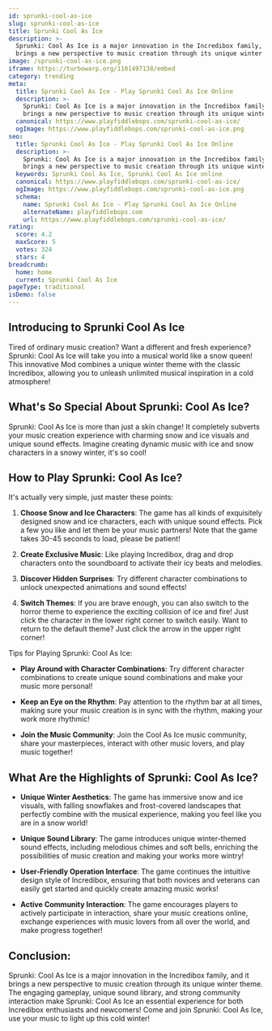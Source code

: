 ```yaml
---
id: sprunki-cool-as-ice
slug: sprunki-cool-as-ice
title: Sprunki Cool As Ice
description: >-
  Sprunki: Cool As Ice is a major innovation in the Incredibox family, and it
  brings a new perspective to music creation through its unique winter theme.
image: /sprunki-cool-as-ice.png
iframe: https://turbowarp.org/1101497138/embed
category: trending
meta:
  title: Sprunki Cool As Ice - Play Sprunki Cool As Ice Online
  description: >-
    Sprunki: Cool As Ice is a major innovation in the Incredibox family, and it
    brings a new perspective to music creation through its unique winter theme.
  canonical: https://www.playfiddlebops.com/sprunki-cool-as-ice/
  ogImage: https://www.playfiddlebops.com/sprunki-cool-as-ice.png
seo:
  title: Sprunki Cool As Ice - Play Sprunki Cool As Ice Online
  description: >-
    Sprunki: Cool As Ice is a major innovation in the Incredibox family, and it
    brings a new perspective to music creation through its unique winter theme.
  keywords: Sprunki Cool As Ice, Sprunki Cool As Ice online
  canonical: https://www.playfiddlebops.com/sprunki-cool-as-ice/
  ogImage: https://www.playfiddlebops.com/sprunki-cool-as-ice.png
  schema:
    name: Sprunki Cool As Ice - Play Sprunki Cool As Ice Online
    alternateName: playfiddlebops.com
    url: https://www.playfiddlebops.com/sprunki-cool-as-ice/
rating:
  score: 4.2
  maxScore: 5
  votes: 324
  stars: 4
breadcrumb:
  home: home
  current: Sprunki Cool As Ice
pageType: traditional
isDemo: false
---
```


## Introducing to Sprunki Cool As Ice

Tired of ordinary music creation? Want a different and fresh experience? Sprunki: Cool As Ice will take you into a musical world like a snow queen! This innovative Mod combines a unique winter theme with the classic Incredibox, allowing you to unleash unlimited musical inspiration in a cold atmosphere!

## What's So Special About Sprunki: Cool As Ice?

Sprunki: Cool As Ice is more than just a skin change! It completely subverts your music creation experience with charming snow and ice visuals and unique sound effects. Imagine creating dynamic music with ice and snow characters in a snowy winter, it's so cool!

## How to Play Sprunki: Cool As Ice?

It's actually very simple, just master these points:

1. **Choose Snow and Ice Characters**: The game has all kinds of exquisitely designed snow and ice characters, each with unique sound effects. Pick a few you like and let them be your music partners! Note that the game takes 30-45 seconds to load, please be patient!

1. **Create Exclusive Music**: Like playing Incredibox, drag and drop characters onto the soundboard to activate their icy beats and melodies.

1. **Discover Hidden Surprises**: Try different character combinations to unlock unexpected animations and sound effects!

1. **Switch Themes**: If you are brave enough, you can also switch to the horror theme to experience the exciting collision of ice and fire! Just click the character in the lower right corner to switch easily. Want to return to the default theme? Just click the arrow in the upper right corner!

Tips for Playing Sprunki: Cool As Ice:

- **Play Around with Character Combinations**: Try different character combinations to create unique sound combinations and make your music more personal!

- **Keep an Eye on the Rhythm**: Pay attention to the rhythm bar at all times, making sure your music creation is in sync with the rhythm, making your work more rhythmic!

- **Join the Music Community**: Join the Cool As Ice music community, share your masterpieces, interact with other music lovers, and play music together!

## What Are the Highlights of Sprunki: Cool As Ice?

- **Unique Winter Aesthetics**: The game has immersive snow and ice visuals, with falling snowflakes and frost-covered landscapes that perfectly combine with the musical experience, making you feel like you are in a snow world!

- **Unique Sound Library**: The game introduces unique winter-themed sound effects, including melodious chimes and soft bells, enriching the possibilities of music creation and making your works more wintry!

- **User-Friendly Operation Interface**: The game continues the intuitive design style of Incredibox, ensuring that both novices and veterans can easily get started and quickly create amazing music works!

- **Active Community Interaction**: The game encourages players to actively participate in interaction, share your music creations online, exchange experiences with music lovers from all over the world, and make progress together!

## Conclusion:

Sprunki: Cool As Ice is a major innovation in the Incredibox family, and it brings a new perspective to music creation through its unique winter theme. The engaging gameplay, unique sound library, and strong community interaction make Sprunki: Cool As Ice an essential experience for both Incredibox enthusiasts and newcomers! Come and join Sprunki: Cool As Ice, use your music to light up this cold winter!
